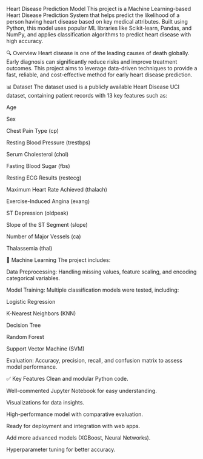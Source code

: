 Heart Disease Prediction Model This project is a Machine Learning-based Heart Disease Prediction System that helps predict the likelihood of a person having heart disease based on key medical attributes. Built using Python, this model uses popular ML libraries like Scikit-learn, Pandas, and NumPy, and applies classification algorithms to predict heart disease with high accuracy.

🔍 Overview Heart disease is one of the leading causes of death globally. Early diagnosis can significantly reduce risks and improve treatment outcomes. This project aims to leverage data-driven techniques to provide a fast, reliable, and cost-effective method for early heart disease prediction.

📊 Dataset The dataset used is a publicly available Heart Disease UCI dataset, containing patient records with 13 key features such as:

Age

Sex

Chest Pain Type (cp)

Resting Blood Pressure (trestbps)

Serum Cholesterol (chol)

Fasting Blood Sugar (fbs)

Resting ECG Results (restecg)

Maximum Heart Rate Achieved (thalach)

Exercise-Induced Angina (exang)

ST Depression (oldpeak)

Slope of the ST Segment (slope)

Number of Major Vessels (ca)

Thalassemia (thal)

🤖 Machine Learning The project includes:

Data Preprocessing: Handling missing values, feature scaling, and encoding categorical variables.

Model Training: Multiple classification models were tested, including:

Logistic Regression

K-Nearest Neighbors (KNN)

Decision Tree

Random Forest

Support Vector Machine (SVM)

Evaluation: Accuracy, precision, recall, and confusion matrix to assess model performance.

✅ Key Features Clean and modular Python code.

Well-commented Jupyter Notebook for easy understanding.

Visualizations for data insights.

High-performance model with comparative evaluation.

Ready for deployment and integration with web apps.



Add more advanced models (XGBoost, Neural Networks).

Hyperparameter tuning for better accuracy.

